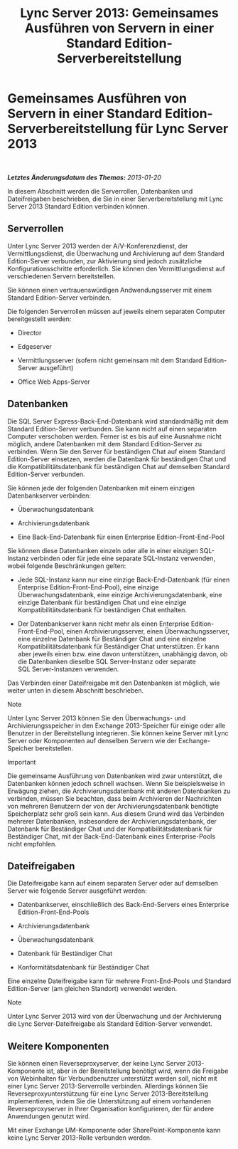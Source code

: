 ﻿---
title: 'Lync Server 2013: Gemeinsames Ausführen von Servern in einer Standard Edition-Serverbereitstellung'
TOCTitle: Gemeinsames Ausführen von Servern in einer Standard Edition-Serverbereitstellung
ms:assetid: 0763ffab-4fd6-463a-8e62-d97876b376d3
ms:mtpsurl: https://technet.microsoft.com/de-de/library/Gg398131(v=OCS.15)
ms:contentKeyID: 49293076
ms.date: 05/19/2016
mtps_version: v=OCS.15
ms.translationtype: HT
---

# Gemeinsames Ausführen von Servern in einer Standard Edition-Serverbereitstellung für Lync Server 2013

 

_**Letztes Änderungsdatum des Themas:** 2013-01-20_

In diesem Abschnitt werden die Serverrollen, Datenbanken und Dateifreigaben beschrieben, die Sie in einer Serverbereitstellung mit Lync Server 2013 Standard Edition verbinden können.

## Serverrollen

Unter Lync Server 2013 werden der A/V-Konferenzdienst, der Vermittlungsdienst, die Überwachung und Archivierung auf dem Standard Edition-Server verbunden, zur Aktivierung sind jedoch zusätzliche Konfigurationsschritte erforderlich. Sie können den Vermittlungsdienst auf verschiedenen Servern bereitstellen.

Sie können einen vertrauenswürdigen Andwendungsserver mit einem Standard Edition-Server verbinden.

Die folgenden Serverrollen müssen auf jeweils einem separaten Computer bereitgestellt werden:

  - Director

  - Edgeserver

  - Vermittlungsserver (sofern nicht gemeinsam mit dem Standard Edition-Server ausgeführt)

  - Office Web Apps-Server

## Datenbanken

Die SQL Server Express-Back-End-Datenbank wird standardmäßig mit dem Standard Edition-Server verbunden. Sie kann nicht auf einen separaten Computer verschoben werden. Ferner ist es bis auf eine Ausnahme nicht möglich, andere Datenbanken mit dem Standard Edition-Server zu verbinden. Wenn Sie den Server für beständigen Chat auf einem Standard Edition-Server einsetzen, werden die Datenbank für beständigen Chat und die Kompatibilitätsdatenbank für beständigen Chat auf demselben Standard Edition-Server verbunden.

Sie können jede der folgenden Datenbanken mit einem einzigen Datenbankserver verbinden:

  - Überwachungsdatenbank

  - Archivierungsdatenbank

  - Eine Back-End-Datenbank für einen Enterprise Edition-Front-End-Pool

Sie können diese Datenbanken einzeln oder alle in einer einzigen SQL-Instanz verbinden oder für jede eine separate SQL-Instanz verwenden, wobei folgende Beschränkungen gelten:

  - Jede SQL-Instanz kann nur eine einzige Back-End-Datenbank (für einen Enterprise Edition-Front-End-Pool), eine einzige Überwachungsdatenbank, eine einzige Archivierungsdatenbank, eine einzige Datenbank für beständigen Chat und eine einzige Kompatibilitätsdatenbank für beständigen Chat enthalten.

  - Der Datenbankserver kann nicht mehr als einen Enterprise Edition-Front-End-Pool, einen Archivierungsserver, einen Überwachungsserver, eine einzelne Datenbank für Beständiger Chat und eine einzelne Kompatibilitätsdatenbank für Beständiger Chat unterstützen. Er kann aber jeweils einen bzw. eine davon unterstützen, unabhängig davon, ob die Datenbanken dieselbe SQL Server-Instanz oder separate SQL Server-Instanzen verwenden.

Das Verbinden einer Dateifreigabe mit den Datenbanken ist möglich, wie weiter unten in diesem Abschnitt beschrieben.


> [!NOTE]
> Unter Lync Server 2013 können Sie den Überwachungs- und Archivierungsspeicher in den Exchange 2013-Speicher für einige oder alle Benutzer in der Bereitstellung integrieren. Sie können keine Server mit Lync Server oder Komponenten auf denselben Servern wie der Exchange-Speicher bereitstellen.




> [!IMPORTANT]
> Die gemeinsame Ausführung von Datenbanken wird zwar unterstützt, die Datenbanken können jedoch schnell wachsen. Wenn Sie beispielsweise in Erwägung ziehen, die Archivierungsdatenbank mit anderen Datenbanken zu verbinden, müssen Sie beachten, dass beim Archivieren der Nachrichten von mehreren Benutzern der von der Archivierungsdatenbank benötigte Speicherplatz sehr groß sein kann. Aus diesem Grund wird das Verbinden mehrerer Datenbanken, insbesondere der Archivierungsdatenbank, der Datenbank für Beständiger Chat und der Kompatibilitätsdatenbank für Beständiger Chat, mit der Back-End-Datenbank eines Enterprise-Pools nicht empfohlen.



## Dateifreigaben

Die Dateifreigabe kann auf einem separaten Server oder auf demselben Server wie folgende Server ausgeführt werden:

  - Datenbankserver, einschließlich des Back-End-Servers eines Enterprise Edition-Front-End-Pools

  - Archivierungsdatenbank

  - Überwachungsdatenbank

  - Datenbank für Beständiger Chat

  - Konformitätsdatenbank für Beständiger Chat

Eine einzelne Dateifreigabe kann für mehrere Front-End-Pools und Standard Edition-Server (am gleichen Standort) verwendet werden.


> [!NOTE]
> Unter Lync Server 2013 wird von der Überwachung und der Archivierung die Lync Server-Dateifreigabe als Standard Edition-Server verwendet.



## Weitere Komponenten

Sie können einen Reverseproxyserver, der keine Lync Server 2013-Komponente ist, aber in der Bereitstellung benötigt wird, wenn die Freigabe von Webinhalten für Verbundbenutzer unterstützt werden soll, nicht mit einer Lync Server 2013-Serverrolle verbinden. Allerdings können Sie Reverseproxyunterstützung für eine Lync Server 2013-Bereitstellung implementieren, indem Sie die Unterstützung auf einem vorhandenen Reverseproxyserver in Ihrer Organisation konfigurieren, der für andere Anwendungen genutzt wird.

Mit einer Exchange UM-Komponente oder SharePoint-Komponente kann keine Lync Server 2013-Rolle verbunden werden.

